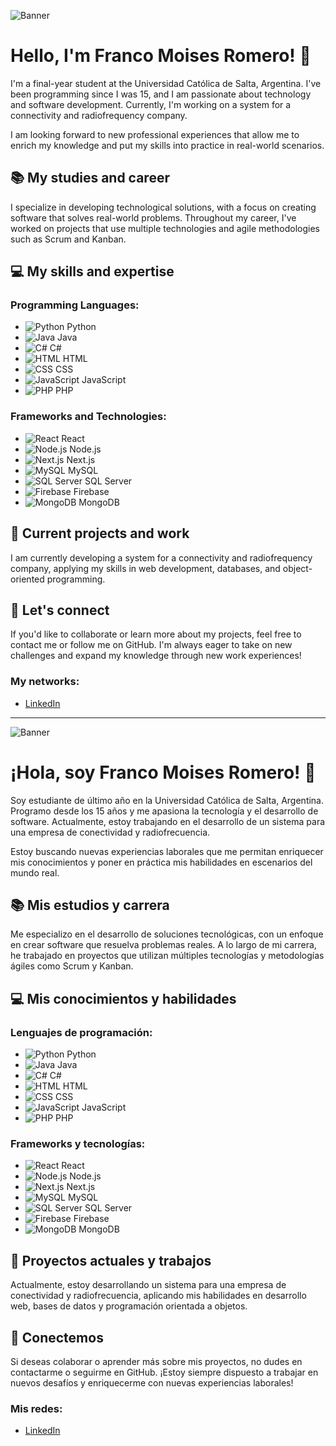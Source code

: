 ![Banner](images/banner.jpg)

# Hello, I'm Franco Moises Romero! 👋

I'm a final-year student at the Universidad Católica de Salta, Argentina. I've been programming since I was 15, and I am passionate about technology and software development. Currently, I'm working on a system for a connectivity and radiofrequency company. 

I am looking forward to new professional experiences that allow me to enrich my knowledge and put my skills into practice in real-world scenarios.

## 📚 My studies and career
I specialize in developing technological solutions, with a focus on creating software that solves real-world problems. Throughout my career, I've worked on projects that use multiple technologies and agile methodologies such as Scrum and Kanban.

## 💻 My skills and expertise

### Programming Languages:
- ![Python](https://img.shields.io/badge/Python-3776AB?style=flat-square&logo=python&logoColor=white) Python
- ![Java](https://img.shields.io/badge/Java-007396?style=flat-square&logo=java&logoColor=white) Java
- ![C#](https://img.shields.io/badge/C%23-239120?style=flat-square&logo=csharp&logoColor=white) C#
- ![HTML](https://img.shields.io/badge/HTML-E34F26?style=flat-square&logo=html5&logoColor=white) HTML
- ![CSS](https://img.shields.io/badge/CSS-1572B6?style=flat-square&logo=css3&logoColor=white) CSS
- ![JavaScript](https://img.shields.io/badge/JavaScript-F7DF1E?style=flat-square&logo=javascript&logoColor=black) JavaScript
- ![PHP](https://img.shields.io/badge/PHP-777BB4?style=flat-square&logo=php&logoColor=white) PHP

### Frameworks and Technologies:
- ![React](https://img.shields.io/badge/React-61DAFB?style=flat-square&logo=react&logoColor=black) React
- ![Node.js](https://img.shields.io/badge/Node.js-339933?style=flat-square&logo=node.js&logoColor=white) Node.js
- ![Next.js](https://img.shields.io/badge/Next.js-000000?style=flat-square&logo=next.js&logoColor=white) Next.js
- ![MySQL](https://img.shields.io/badge/MySQL-4479A1?style=flat-square&logo=mysql&logoColor=white) MySQL
- ![SQL Server](https://img.shields.io/badge/SQL%20Server-CC2927?style=flat-square&logo=microsoft-sql-server&logoColor=white) SQL Server
- ![Firebase](https://img.shields.io/badge/Firebase-FFCA28?style=flat-square&logo=firebase&logoColor=white) Firebase
- ![MongoDB](https://img.shields.io/badge/MongoDB-47A248?style=flat-square&logo=mongodb&logoColor=white) MongoDB

## 🚀 Current projects and work
I am currently developing a system for a connectivity and radiofrequency company, applying my skills in web development, databases, and object-oriented programming.

## 💬 Let's connect
If you'd like to collaborate or learn more about my projects, feel free to contact me or follow me on GitHub. I'm always eager to take on new challenges and expand my knowledge through new work experiences!

### My networks:
- [LinkedIn](https://www.linkedin.com/in/franco-julián-moisés-romero-717060279/)

---

![Banner](images/banner.jpg)

# ¡Hola, soy Franco Moises Romero! 👋

Soy estudiante de último año en la Universidad Católica de Salta, Argentina. Programo desde los 15 años y me apasiona la tecnología y el desarrollo de software. Actualmente, estoy trabajando en el desarrollo de un sistema para una empresa de conectividad y radiofrecuencia.

Estoy buscando nuevas experiencias laborales que me permitan enriquecer mis conocimientos y poner en práctica mis habilidades en escenarios del mundo real.

## 📚 Mis estudios y carrera
Me especializo en el desarrollo de soluciones tecnológicas, con un enfoque en crear software que resuelva problemas reales. A lo largo de mi carrera, he trabajado en proyectos que utilizan múltiples tecnologías y metodologías ágiles como Scrum y Kanban.

## 💻 Mis conocimientos y habilidades

### Lenguajes de programación:
- ![Python](https://img.shields.io/badge/Python-3776AB?style=flat-square&logo=python&logoColor=white) Python
- ![Java](https://img.shields.io/badge/Java-007396?style=flat-square&logo=java&logoColor=white) Java
- ![C#](https://img.shields.io/badge/C%23-239120?style=flat-square&logo=csharp&logoColor=white) C#
- ![HTML](https://img.shields.io/badge/HTML-E34F26?style=flat-square&logo=html5&logoColor=white) HTML
- ![CSS](https://img.shields.io/badge/CSS-1572B6?style=flat-square&logo=css3&logoColor=white) CSS
- ![JavaScript](https://img.shields.io/badge/JavaScript-F7DF1E?style=flat-square&logo=javascript&logoColor=black) JavaScript
- ![PHP](https://img.shields.io/badge/PHP-777BB4?style=flat-square&logo=php&logoColor=white) PHP

### Frameworks y tecnologías:
- ![React](https://img.shields.io/badge/React-61DAFB?style=flat-square&logo=react&logoColor=black) React
- ![Node.js](https://img.shields.io/badge/Node.js-339933?style=flat-square&logo=node.js&logoColor=white) Node.js
- ![Next.js](https://img.shields.io/badge/Next.js-000000?style=flat-square&logo=next.js&logoColor=white) Next.js
- ![MySQL](https://img.shields.io/badge/MySQL-4479A1?style=flat-square&logo=mysql&logoColor=white) MySQL
- ![SQL Server](https://img.shields.io/badge/SQL%20Server-CC2927?style=flat-square&logo=microsoft-sql-server&logoColor=white) SQL Server
- ![Firebase](https://img.shields.io/badge/Firebase-FFCA28?style=flat-square&logo=firebase&logoColor=white) Firebase
- ![MongoDB](https://img.shields.io/badge/MongoDB-47A248?style=flat-square&logo=mongodb&logoColor=white) MongoDB

## 🚀 Proyectos actuales y trabajos
Actualmente, estoy desarrollando un sistema para una empresa de conectividad y radiofrecuencia, aplicando mis habilidades en desarrollo web, bases de datos y programación orientada a objetos.

## 💬 Conectemos
Si deseas colaborar o aprender más sobre mis proyectos, no dudes en contactarme o seguirme en GitHub. ¡Estoy siempre dispuesto a trabajar en nuevos desafíos y enriquecerme con nuevas experiencias laborales!

### Mis redes:
- [LinkedIn](https://www.linkedin.com/in/franco-julián-moisés-romero-717060279/)

